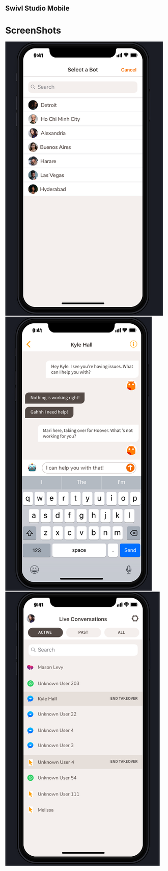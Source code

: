 ## Swivl Studio Mobile

# ScreenShots
<div>
    <img src="/scrs/Screenshot 2019-07-04 at 1.30.47 PM.png"</img>
    <img src="/scrs/Screenshot 2019-07-04 at 1.26.03 PM.png"</img> 
    <img src="/scrs/Screenshot 2019-07-04 at 1.29.40 PM.png"</img>
</div>
